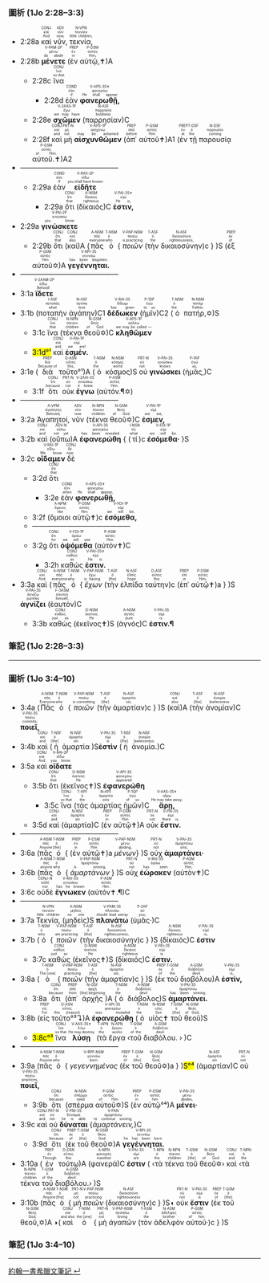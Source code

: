 ### 圖析 (1Jo 2:28–3:3)


- <rt>2:28a</rt> <RUBY><ruby><ruby>καὶ<rt>And</rt></ruby><rt>καί</rt></ruby><rt>CONJ</rt></RUBY> <RUBY><ruby><ruby>νῦν,<rt>now,</rt></ruby><rt>νῦν</rt></ruby><rt>ADV</rt></RUBY> <RUBY><ruby><ruby>τεκνία,<rt>little children,</rt></ruby><rt>τεκνίον</rt></ruby><rt>N-VPN</rt></RUBY> 
- <rt>2:28b</rt> <RUBY><ruby><ruby><strong>μένετε</strong><rt>do abide</rt></ruby><rt>μένω</rt></ruby><rt>V-PAM-2P</rt></RUBY> (<RUBY><ruby><ruby>ἐν<rt>in</rt></ruby><rt>ἐν</rt></ruby><rt>PREP</rt></RUBY> <RUBY><ruby><ruby>αὐτῷ,✝<rt>Him,</rt></ruby><rt>αὐτός</rt></ruby><rt>P-DSM</rt></RUBY>)A
	- <rt>2:28c</rt> <RUBY><ruby><ruby>ἵνα<rt>so that</rt></ruby><rt>ἵνα</rt></ruby><rt>CONJ</rt></RUBY> 
		- <rt>2:28d</rt> <RUBY><ruby><ruby>ἐὰν<rt>if</rt></ruby><rt>ἐάν</rt></ruby><rt>COND</rt></RUBY> <RUBY><ruby><ruby><strong>φανερωθῇ,</strong><rt>He shall appear</rt></ruby><rt>φανερόω</rt></ruby><rt>V-APS-3S✝</rt></RUBY> 
	- <rt>2:28e</rt> <RUBY><ruby><ruby><strong>σχῶμεν</strong><rt>we may have</rt></ruby><rt>ἔχω</rt></ruby><rt>V-2AAS-1P</rt></RUBY> (<RUBY><ruby><ruby>παρρησίαν<rt>boldness</rt></ruby><rt>παρρησία</rt></ruby><rt>N-ASF</rt></RUBY>)C
	- <rt>2:28f</rt> <RUBY><ruby><ruby>καὶ<rt>and</rt></ruby><rt>καί</rt></ruby><rt>CONJ</rt></RUBY> <RUBY><ruby><ruby>μὴ<rt>not</rt></ruby><rt>μή</rt></ruby><rt>PRT-N</rt></RUBY> <RUBY><ruby><ruby><strong>αἰσχυνθῶμεν</strong><rt>may be ashamed</rt></ruby><rt>αἰσχύνω</rt></ruby><rt>V-APS-1P</rt></RUBY> (<RUBY><ruby><ruby>ἀπ᾽<rt>before</rt></ruby><rt>ἀπό</rt></ruby><rt>PREP</rt></RUBY> <RUBY><ruby><ruby>αὐτοῦ✝<rt>Him</rt></ruby><rt>αὐτός</rt></ruby><rt>P-GSM</rt></RUBY>)A1 (<RUBY><ruby><ruby>ἐν<rt>at</rt></ruby><rt>ἐν</rt></ruby><rt>PREP</rt></RUBY> <RUBY><ruby><ruby>τῇ<rt>the</rt></ruby><rt>ὁ</rt></ruby><rt>T-DSF</rt></RUBY> <RUBY><ruby><ruby>παρουσίᾳ<rt>coming</rt></ruby><rt>παρουσία</rt></ruby><rt>N-DSF</rt></RUBY> <RUBY><ruby><ruby>αὐτοῦ.✝<rt>of Him.</rt></ruby><rt>αὐτός</rt></ruby><rt>P-GSM</rt></RUBY>)A2
- ——————————————
	- <rt>2:29a</rt> <RUBY><ruby><ruby>ἐὰν<rt>If</rt></ruby><rt>ἐάν</rt></ruby><rt>COND</rt></RUBY> <RUBY><ruby><ruby><strong>εἰδῆτε</strong><rt>you shall have known</rt></ruby><rt>εἴδω</rt></ruby><rt>V-RAS-2P</rt></RUBY> 
		- <rt>2:29a</rt> <RUBY><ruby><ruby>ὅτι<rt>that</rt></ruby><rt>ὅτι</rt></ruby><rt>CONJ</rt></RUBY> (<RUBY><ruby><ruby>δίκαιός<rt>righteous</rt></ruby><rt>δίκαιος</rt></ruby><rt>A-NSM</rt></RUBY>)C <RUBY><ruby><ruby><strong>ἐστιν,</strong><rt>He is,</rt></ruby><rt>εἰμί</rt></ruby><rt>V-PAI-3S✝</rt></RUBY> 
- <rt>2:29a</rt> <RUBY><ruby><ruby><strong>γινώσκετε</strong><rt>you know</rt></ruby><rt>γινώσκω</rt></ruby><rt>V-PAI-2P</rt></RUBY> 
	- <rt>2:29b</rt> <RUBY><ruby><ruby>ὅτι<rt>that</rt></ruby><rt>ὅτι</rt></ruby><rt>CONJ</rt></RUBY> (<RUBY><ruby><ruby>καὶ<rt>also</rt></ruby><rt>καί</rt></ruby><rt>CONJ</rt></RUBY>)A (<RUBY><ruby><ruby>πᾶς<rt>everyone</rt></ruby><rt>πᾶς</rt></ruby><rt>A-NSM</rt></RUBY> <RUBY><ruby><ruby>ὁ<rt>who</rt></ruby><rt>ὁ</rt></ruby><rt>T-NSM</rt></RUBY> { <RUBY><ruby><ruby><em>ποιῶν</em><rt>is practicing</rt></ruby><rt>ποιέω</rt></ruby><rt>V-PAP-NSM</rt></RUBY> (<RUBY><ruby><ruby>τὴν<rt>the</rt></ruby><rt>ὁ</rt></ruby><rt>T-ASF</rt></RUBY> <RUBY><ruby><ruby>δικαιοσύνην<rt>righteousness,</rt></ruby><rt>δικαιοσύνη</rt></ruby><rt>N-ASF</rt></RUBY>)c } )S (<RUBY><ruby><ruby>ἐξ<rt>of</rt></ruby><rt>ἐκ</rt></ruby><rt>PREP</rt></RUBY> <RUBY><ruby><ruby>αὐτοῦ✡<rt>Him</rt></ruby><rt>αὐτός</rt></ruby><rt>P-GSM</rt></RUBY>)A <RUBY><ruby><ruby><strong>γεγέννηται.</strong><rt>has been begotten.</rt></ruby><rt>γεννάω</rt></ruby><rt>V-RPI-3S</rt></RUBY> 
- ——————————————
- <rt>3:1a</rt> <RUBY><ruby><ruby><strong>ἴδετε</strong><rt>Behold!</rt></ruby><rt>εἴδω</rt></ruby><rt>V-2AAM-2P</rt></RUBY> 
- <rt>3:1b</rt> (<RUBY><ruby><ruby>ποταπὴν<rt>what</rt></ruby><rt>ποταπός</rt></ruby><rt>I-ASF</rt></RUBY> <RUBY><ruby><ruby>ἀγάπην<rt>love</rt></ruby><rt>ἀγάπη</rt></ruby><rt>N-ASF</rt></RUBY>)C1 <RUBY><ruby><ruby><strong>δέδωκεν</strong><rt>has given</rt></ruby><rt>δίδωμι</rt></ruby><rt>V-RAI-3S</rt></RUBY> (<RUBY><ruby><ruby>ἡμῖν<rt>to us</rt></ruby><rt>ἐγώ</rt></ruby><rt>P-1DP</rt></RUBY>)C2 (<RUBY><ruby><ruby>ὁ<rt>the</rt></ruby><rt>ὁ</rt></ruby><rt>T-NSM</rt></RUBY> <RUBY><ruby><ruby>πατήρ,✡<rt>Father,</rt></ruby><rt>πατήρ</rt></ruby><rt>N-NSM</rt></RUBY>)S 
	- <rt>3:1c</rt> <RUBY><ruby><ruby>ἵνα<rt>that</rt></ruby><rt>ἵνα</rt></ruby><rt>CONJ</rt></RUBY> (<RUBY><ruby><ruby>τέκνα<rt>children</rt></ruby><rt>τέκνον</rt></ruby><rt>N-NPN</rt></RUBY> <RUBY><ruby><ruby>θεοῦ✡<rt>of God</rt></ruby><rt>θεός</rt></ruby><rt>N-GSM</rt></RUBY>)C <RUBY><ruby><ruby><strong>κληθῶμεν</strong><rt>we may be called —</rt></ruby><rt>καλέω</rt></ruby><rt>V-APS-1P</rt></RUBY> 
	- <mark><rt>3:1d</rt>°¹</mark> <RUBY><ruby><ruby>καὶ<rt>and</rt></ruby><rt>καί</rt></ruby><rt>CONJ</rt></RUBY> <RUBY><ruby><ruby><strong>ἐσμέν.</strong><rt>we are!</rt></ruby><rt>εἰμί</rt></ruby><rt>V-PAI-1P</rt></RUBY> 
- <rt>3:1e</rt> (<RUBY><ruby><ruby>διὰ<rt>Because of</rt></ruby><rt>διά</rt></ruby><rt>PREP</rt></RUBY> <RUBY><ruby><ruby>τοῦτο°¹<rt>this,</rt></ruby><rt>οὗτος</rt></ruby><rt>D-ASN</rt></RUBY>)A (<RUBY><ruby><ruby>ὁ<rt>the</rt></ruby><rt>ὁ</rt></ruby><rt>T-NSM</rt></RUBY> <RUBY><ruby><ruby>κόσμος<rt>world</rt></ruby><rt>κόσμος</rt></ruby><rt>N-NSM</rt></RUBY>)S <RUBY><ruby><ruby>οὐ<rt>not</rt></ruby><rt>οὐ</rt></ruby><rt>PRT-N</rt></RUBY> <RUBY><ruby><ruby><strong>γινώσκει</strong><rt>knows</rt></ruby><rt>γινώσκω</rt></ruby><rt>V-PAI-3S</rt></RUBY> (<RUBY><ruby><ruby>ἡμᾶς,<rt>us,</rt></ruby><rt>ἐγώ</rt></ruby><rt>P-1AP</rt></RUBY>)C
	- <rt>3:1f</rt> <RUBY><ruby><ruby>ὅτι<rt>because</rt></ruby><rt>ὅτι</rt></ruby><rt>CONJ</rt></RUBY> <RUBY><ruby><ruby>οὐκ<rt>not</rt></ruby><rt>οὐ</rt></ruby><rt>PRT-N</rt></RUBY> <RUBY><ruby><ruby><strong>ἔγνω</strong><rt>it knew</rt></ruby><rt>γινώσκω</rt></ruby><rt>V-2AAI-3S</rt></RUBY> (<RUBY><ruby><ruby>αὐτόν.¶✡<rt>Him.</rt></ruby><rt>αὐτός</rt></ruby><rt>P-ASM</rt></RUBY>)
- ——————————————
- <rt>3:2a</rt> <RUBY><ruby><ruby>Ἀγαπητοί,<rt>Beloved,</rt></ruby><rt>ἀγαπητός</rt></ruby><rt>A-VPM</rt></RUBY> <RUBY><ruby><ruby>νῦν<rt>now</rt></ruby><rt>νῦν</rt></ruby><rt>ADV</rt></RUBY> (<RUBY><ruby><ruby>τέκνα<rt>children</rt></ruby><rt>τέκνον</rt></ruby><rt>N-NPN</rt></RUBY> <RUBY><ruby><ruby>θεοῦ✡<rt>of God</rt></ruby><rt>θεός</rt></ruby><rt>N-GSM</rt></RUBY>)C <RUBY><ruby><ruby><strong>ἐσμεν,</strong><rt>are we,</rt></ruby><rt>εἰμί</rt></ruby><rt>V-PAI-1P</rt></RUBY> 
- <rt>3:2b</rt> <RUBY><ruby><ruby>καὶ<rt>and</rt></ruby><rt>καί</rt></ruby><rt>CONJ</rt></RUBY> (<RUBY><ruby><ruby>οὔπω<rt>not yet</rt></ruby><rt>οὔπω</rt></ruby><rt>ADV-N</rt></RUBY>)A <RUBY><ruby><ruby><strong>ἐφανερώθη</strong><rt>has been revealed</rt></ruby><rt>φανερόω</rt></ruby><rt>V-API-3S</rt></RUBY> { (<RUBY><ruby><ruby>τί<rt>what</rt></ruby><rt>τίς</rt></ruby><rt>I-NSN</rt></RUBY>)c <RUBY><ruby><ruby><strong>ἐσόμεθα·</strong><rt>we will be.</rt></ruby><rt>εἰμί</rt></ruby><rt>V-FDI-1P</rt></RUBY> }S
- <rt>3:2c</rt> <RUBY><ruby><ruby><strong>οἴδαμεν</strong><rt>We know</rt></ruby><rt>εἴδω</rt></ruby><rt>V-RAI-1P</rt></RUBY> <RUBY><ruby><ruby>δὲ<rt>now</rt></ruby><rt>δέ</rt></ruby><rt>CONJ</rt></RUBY> 
	- <rt>3:2d</rt> <RUBY><ruby><ruby>ὅτι<rt>that</rt></ruby><rt>ὅτι</rt></ruby><rt>CONJ</rt></RUBY> 
		- <rt>3:2e</rt> <RUBY><ruby><ruby>ἐὰν<rt>when</rt></ruby><rt>ἐάν</rt></ruby><rt>COND</rt></RUBY> <RUBY><ruby><ruby><strong>φανερωθῇ,</strong><rt>He shall appear,</rt></ruby><rt>φανερόω</rt></ruby><rt>V-APS-3S✝</rt></RUBY> 
	- <rt>3:2f</rt> (<RUBY><ruby><ruby>ὅμοιοι<rt>like</rt></ruby><rt>ὅμοιος</rt></ruby><rt>A-NPM</rt></RUBY> <RUBY><ruby><ruby>αὐτῷ✝<rt>Him</rt></ruby><rt>αὐτός</rt></ruby><rt>P-DSM</rt></RUBY>)c <RUBY><ruby><ruby><strong>ἐσόμεθα,</strong><rt>we will be,</rt></ruby><rt>εἰμί</rt></ruby><rt>V-FDI-1P</rt></RUBY> 
	- ——————————————
	- <rt>3:2g</rt> <RUBY><ruby><ruby>ὅτι<rt>for</rt></ruby><rt>ὅτι</rt></ruby><rt>CONJ</rt></RUBY> <RUBY><ruby><ruby><strong>ὀψόμεθα</strong><rt>we will see</rt></ruby><rt>ὁράω</rt></ruby><rt>V-FDI-1P</rt></RUBY> (<RUBY><ruby><ruby>αὐτὸν✝<rt>Him</rt></ruby><rt>αὐτός</rt></ruby><rt>P-ASM</rt></RUBY>)C 
		- <rt>3:2h</rt> <RUBY><ruby><ruby>καθώς<rt>as</rt></ruby><rt>καθώς</rt></ruby><rt>CONJ</rt></RUBY> <RUBY><ruby><ruby><strong>ἐστιν.</strong><rt>He is.</rt></ruby><rt>εἰμί</rt></ruby><rt>V-PAI-3S✝</rt></RUBY> 
- <rt>3:3a</rt> <RUBY><ruby><ruby>καὶ<rt>And</rt></ruby><rt>καί</rt></ruby><rt>CONJ</rt></RUBY> (<RUBY><ruby><ruby>πᾶς<rt>everyone</rt></ruby><rt>πᾶς</rt></ruby><rt>A-NSM</rt></RUBY> <RUBY><ruby><ruby>ὁ<rt>who</rt></ruby><rt>ὁ</rt></ruby><rt>T-NSM</rt></RUBY> { <RUBY><ruby><ruby><em>ἔχων</em><rt>is having</rt></ruby><rt>ἔχω</rt></ruby><rt>V-PAP-NSM</rt></RUBY> (<RUBY><ruby><ruby>τὴν<rt>[the]</rt></ruby><rt>ὁ</rt></ruby><rt>T-ASF</rt></RUBY> <RUBY><ruby><ruby>ἐλπίδα<rt>hope</rt></ruby><rt>ἐλπίς</rt></ruby><rt>N-ASF</rt></RUBY> <RUBY><ruby><ruby>ταύτην<rt>this</rt></ruby><rt>οὗτος</rt></ruby><rt>D-ASF</rt></RUBY>)c (<RUBY><ruby><ruby>ἐπ᾽<rt>in</rt></ruby><rt>ἐπί</rt></ruby><rt>PREP</rt></RUBY> <RUBY><ruby><ruby>αὐτῷ✝<rt>Him,</rt></ruby><rt>αὐτός</rt></ruby><rt>P-DSM</rt></RUBY>)a } )S <RUBY><ruby><ruby><strong>ἁγνίζει</strong><rt>purifies</rt></ruby><rt>ἁγνίζω</rt></ruby><rt>V-PAI-3S</rt></RUBY> (<RUBY><ruby><ruby>ἑαυτὸν<rt>himself,</rt></ruby><rt>ἑαυτοῦ</rt></ruby><rt>F-3ASM</rt></RUBY>)C 
	- <rt>3:3b</rt> <RUBY><ruby><ruby>καθὼς<rt>just as</rt></ruby><rt>καθώς</rt></ruby><rt>CONJ</rt></RUBY> (<RUBY><ruby><ruby>ἐκεῖνος✝<rt>He</rt></ruby><rt>ἐκεῖνος</rt></ruby><rt>D-NSM</rt></RUBY>)S (<RUBY><ruby><ruby>ἁγνός<rt>pure</rt></ruby><rt>ἁγνός</rt></ruby><rt>A-NSM</rt></RUBY>)C <RUBY><ruby><ruby><strong>ἐστιν.¶</strong><rt>is.</rt></ruby><rt>εἰμί</rt></ruby><rt>V-PAI-3S</rt></RUBY> 


### 筆記 (1Jo 2:28–3:3)

---

### 圖析 (1Jo 3:4–10)


- <rt>3:4a</rt> (<RUBY><ruby><ruby>Πᾶς<rt>Everyone</rt></ruby><rt>πᾶς</rt></ruby><rt>A-NSM</rt></RUBY> <RUBY><ruby><ruby>ὁ<rt>who</rt></ruby><rt>ὁ</rt></ruby><rt>T-NSM</rt></RUBY> { <RUBY><ruby><ruby><em>ποιῶν</em><rt>is committing</rt></ruby><rt>ποιέω</rt></ruby><rt>V-PAP-NSM</rt></RUBY> (<RUBY><ruby><ruby>τὴν<rt>[the]</rt></ruby><rt>ὁ</rt></ruby><rt>T-ASF</rt></RUBY> <RUBY><ruby><ruby>ἁμαρτίαν<rt>sin,</rt></ruby><rt>ἁμαρτία</rt></ruby><rt>N-ASF</rt></RUBY>)c } )S (<RUBY><ruby><ruby>καὶ<rt>also</rt></ruby><rt>καί</rt></ruby><rt>CONJ</rt></RUBY>)A (<RUBY><ruby><ruby>τὴν<rt>[the]</rt></ruby><rt>ὁ</rt></ruby><rt>T-ASF</rt></RUBY> <RUBY><ruby><ruby>ἀνομίαν<rt>lawlessness</rt></ruby><rt>ἀνομία</rt></ruby><rt>N-ASF</rt></RUBY>)C <RUBY><ruby><ruby><strong>ποιεῖ,</strong><rt>commits;</rt></ruby><rt>ποιέω</rt></ruby><rt>V-PAI-3S</rt></RUBY> 
- <rt>3:4b</rt> <RUBY><ruby><ruby>καὶ<rt>and</rt></ruby><rt>καί</rt></ruby><rt>CONJ</rt></RUBY> (<RUBY><ruby><ruby>ἡ<rt>[the]</rt></ruby><rt>ὁ</rt></ruby><rt>T-NSF</rt></RUBY> <RUBY><ruby><ruby>ἁμαρτία<rt>sin</rt></ruby><rt>ἁμαρτία</rt></ruby><rt>N-NSF</rt></RUBY> )S<RUBY><ruby><ruby><strong>ἐστὶν</strong><rt>is</rt></ruby><rt>εἰμί</rt></ruby><rt>V-PAI-3S</rt></RUBY> (<RUBY><ruby><ruby>ἡ<rt>[the]</rt></ruby><rt>ὁ</rt></ruby><rt>T-NSF</rt></RUBY> <RUBY><ruby><ruby>ἀνομία.<rt>lawlessness.</rt></ruby><rt>ἀνομία</rt></ruby><rt>N-NSF</rt></RUBY>)C
- <rt>3:5a</rt> <RUBY><ruby><ruby>καὶ<rt>And</rt></ruby><rt>καί</rt></ruby><rt>CONJ</rt></RUBY> <RUBY><ruby><ruby><strong>οἴδατε</strong><rt>you know</rt></ruby><rt>εἴδω</rt></ruby><rt>V-RAI-2P</rt></RUBY> 
	- <rt>3:5b</rt> <RUBY><ruby><ruby>ὅτι<rt>that</rt></ruby><rt>ὅτι</rt></ruby><rt>CONJ</rt></RUBY> (<RUBY><ruby><ruby>ἐκεῖνος✝<rt>He</rt></ruby><rt>ἐκεῖνος</rt></ruby><rt>D-NSM</rt></RUBY>)S <RUBY><ruby><ruby><strong>ἐφανερώθη</strong><rt>appeared</rt></ruby><rt>φανερόω</rt></ruby><rt>V-API-3S</rt></RUBY> 
		- <rt>3:5c</rt> <RUBY><ruby><ruby>ἵνα<rt>so that</rt></ruby><rt>ἵνα</rt></ruby><rt>CONJ</rt></RUBY> (<RUBY><ruby><ruby>τὰς<rt>the</rt></ruby><rt>ὁ</rt></ruby><rt>T-APF</rt></RUBY> <RUBY><ruby><ruby>ἁμαρτίας<rt>sins</rt></ruby><rt>ἁμαρτία</rt></ruby><rt>N-APF</rt></RUBY> <RUBY><ruby><ruby>ἡμῶν<rt>of us</rt></ruby><rt>ἐγώ</rt></ruby><rt>P-1GP</rt></RUBY>)C <RUBY><ruby><ruby><strong>ἄρῃ,</strong><rt>He may take away;</rt></ruby><rt>αἴρω</rt></ruby><rt>V-AAS-3S✝</rt></RUBY> 
	- <rt>3:5d</rt> <RUBY><ruby><ruby>καὶ<rt>and</rt></ruby><rt>καί</rt></ruby><rt>CONJ</rt></RUBY> (<RUBY><ruby><ruby>ἁμαρτία<rt>sin</rt></ruby><rt>ἁμαρτία</rt></ruby><rt>N-NSF</rt></RUBY>)C (<RUBY><ruby><ruby>ἐν<rt>in</rt></ruby><rt>ἐν</rt></ruby><rt>PREP</rt></RUBY> <RUBY><ruby><ruby>αὐτῷ✝<rt>Him</rt></ruby><rt>αὐτός</rt></ruby><rt>P-DSM</rt></RUBY>)A <RUBY><ruby><ruby>οὐκ<rt>not</rt></ruby><rt>οὐ</rt></ruby><rt>PRT-N</rt></RUBY> <RUBY><ruby><ruby><strong>ἔστιν.</strong><rt>there is.</rt></ruby><rt>εἰμί</rt></ruby><rt>V-PAI-3S</rt></RUBY> 
- ——————————————
- <rt>3:6a</rt> (<RUBY><ruby><ruby>πᾶς<rt>Anyone</rt></ruby><rt>πᾶς</rt></ruby><rt>A-NSM</rt></RUBY> <RUBY><ruby><ruby>ὁ<rt>[the]</rt></ruby><rt>ὁ</rt></ruby><rt>T-NSM</rt></RUBY> { (<RUBY><ruby><ruby>ἐν<rt>in</rt></ruby><rt>ἐν</rt></ruby><rt>PREP</rt></RUBY> <RUBY><ruby><ruby>αὐτῷ✝<rt>Him</rt></ruby><rt>αὐτός</rt></ruby><rt>P-DSM</rt></RUBY>)a <RUBY><ruby><ruby><em>μένων</em><rt>abiding,</rt></ruby><rt>μένω</rt></ruby><rt>V-PAP-NSM</rt></RUBY>} )S <RUBY><ruby><ruby>οὐχ<rt>not</rt></ruby><rt>οὐ</rt></ruby><rt>PRT-N</rt></RUBY> <RUBY><ruby><ruby><strong>ἁμαρτάνει·</strong><rt>sins;</rt></ruby><rt>ἁμαρτάνω</rt></ruby><rt>V-PAI-3S</rt></RUBY> 
- <rt>3:6b</rt> (<RUBY><ruby><ruby>πᾶς<rt>anyone</rt></ruby><rt>πᾶς</rt></ruby><rt>A-NSM</rt></RUBY> <RUBY><ruby><ruby>ὁ<rt>who</rt></ruby><rt>ὁ</rt></ruby><rt>T-NSM</rt></RUBY> { <RUBY><ruby><ruby><em>ἁμαρτάνων</em><rt>is sinning,</rt></ruby><rt>ἁμαρτάνω</rt></ruby><rt>V-PAP-NSM</rt></RUBY> } )S <RUBY><ruby><ruby>οὐχ<rt>not</rt></ruby><rt>οὐ</rt></ruby><rt>PRT-N</rt></RUBY> <RUBY><ruby><ruby><strong>ἑώρακεν</strong><rt>has seen</rt></ruby><rt>ὁράω</rt></ruby><rt>V-RAI-3S</rt></RUBY> (<RUBY><ruby><ruby>αὐτὸν✝<rt>Him,</rt></ruby><rt>αὐτός</rt></ruby><rt>P-ASM</rt></RUBY>)C 
- <rt>3:6c</rt> <RUBY><ruby><ruby>οὐδὲ<rt>nor</rt></ruby><rt>οὐδέ</rt></ruby><rt>CONJ-N</rt></RUBY> <RUBY><ruby><ruby><strong>ἔγνωκεν</strong><rt>has he known</rt></ruby><rt>γινώσκω</rt></ruby><rt>V-RAI-3S</rt></RUBY> (<RUBY><ruby><ruby>αὐτόν✝.¶<rt>Him.</rt></ruby><rt>αὐτός</rt></ruby><rt>P-ASM</rt></RUBY>)C
- ——————————————
- <rt>3:7a</rt> <RUBY><ruby><ruby>Τεκνία,<rt>little children</rt></ruby><rt>τεκνίον</rt></ruby><rt>N-VPN</rt></RUBY> (<RUBY><ruby><ruby>μηδεὶς<rt>no one</rt></ruby><rt>μηδείς</rt></ruby><rt>A-NSM</rt></RUBY>)S <RUBY><ruby><ruby><strong>πλανάτω</strong><rt>should lead astray</rt></ruby><rt>πλανάω</rt></ruby><rt>V-PAM-3S</rt></RUBY> (<RUBY><ruby><ruby>ὑμᾶς·<rt>you;</rt></ruby><rt>σύ</rt></ruby><rt>P-2AP</rt></RUBY>)C 
- <rt>3:7b</rt> (<RUBY><ruby><ruby>ὁ<rt>who</rt></ruby><rt>ὁ</rt></ruby><rt>T-NSM</rt></RUBY> { <RUBY><ruby><ruby><em>ποιῶν</em><rt>are practicing</rt></ruby><rt>ποιέω</rt></ruby><rt>V-PAP-NSM</rt></RUBY> (<RUBY><ruby><ruby>τὴν<rt>[the]</rt></ruby><rt>ὁ</rt></ruby><rt>T-ASF</rt></RUBY> <RUBY><ruby><ruby>δικαιοσύνην<rt>righteousness,</rt></ruby><rt>δικαιοσύνη</rt></ruby><rt>N-ASF</rt></RUBY>)c } )S (<RUBY><ruby><ruby>δίκαιός<rt>righteous</rt></ruby><rt>δίκαιος</rt></ruby><rt>A-NSM</rt></RUBY>)C <RUBY><ruby><ruby><strong>ἐστιν</strong><rt>is,</rt></ruby><rt>εἰμί</rt></ruby><rt>V-PAI-3S</rt></RUBY> 
	- <rt>3:7c</rt> <RUBY><ruby><ruby>καθὼς<rt>just as</rt></ruby><rt>καθώς</rt></ruby><rt>CONJ</rt></RUBY> (<RUBY><ruby><ruby>ἐκεῖνος✝<rt>He</rt></ruby><rt>ἐκεῖνος</rt></ruby><rt>D-NSM</rt></RUBY>)S (<RUBY><ruby><ruby>δίκαιός<rt>righteous</rt></ruby><rt>δίκαιος</rt></ruby><rt>A-NSM</rt></RUBY>)C <RUBY><ruby><ruby><strong>ἐστιν.</strong><rt>is.</rt></ruby><rt>εἰμί</rt></ruby><rt>V-PAI-3S</rt></RUBY> 
- <rt>3:8a</rt> (<RUBY><ruby><ruby>ὁ<rt>The [one]</rt></ruby><rt>ὁ</rt></ruby><rt>T-NSM</rt></RUBY> { <RUBY><ruby><ruby><em>ποιῶν</em><rt>practicing</rt></ruby><rt>ποιέω</rt></ruby><rt>V-PAP-NSM</rt></RUBY> (<RUBY><ruby><ruby>τὴν<rt>[the]</rt></ruby><rt>ὁ</rt></ruby><rt>T-ASF</rt></RUBY> <RUBY><ruby><ruby>ἁμαρτίαν<rt>sin,</rt></ruby><rt>ἁμαρτία</rt></ruby><rt>N-ASF</rt></RUBY>)c } )S (<RUBY><ruby><ruby>ἐκ<rt>of</rt></ruby><rt>ἐκ</rt></ruby><rt>PREP</rt></RUBY> <RUBY><ruby><ruby>τοῦ<rt>the</rt></ruby><rt>ὁ</rt></ruby><rt>T-GSM</rt></RUBY> <RUBY><ruby><ruby>διαβόλου<rt>devil</rt></ruby><rt>διάβολος</rt></ruby><rt>A-GSM</rt></RUBY>)A <RUBY><ruby><ruby><strong>ἐστίν,</strong><rt>is,</rt></ruby><rt>εἰμί</rt></ruby><rt>V-PAI-3S</rt></RUBY> 
	- <rt>3:8a</rt> <RUBY><ruby><ruby>ὅτι<rt>because</rt></ruby><rt>ὅτι</rt></ruby><rt>CONJ</rt></RUBY> (<RUBY><ruby><ruby>ἀπ᾽<rt>from</rt></ruby><rt>ἀπό</rt></ruby><rt>PREP</rt></RUBY> <RUBY><ruby><ruby>ἀρχῆς<rt>[the] beginning</rt></ruby><rt>ἀρχή</rt></ruby><rt>N-GSF</rt></RUBY>)A (<RUBY><ruby><ruby>ὁ<rt>the</rt></ruby><rt>ὁ</rt></ruby><rt>T-NSM</rt></RUBY> <RUBY><ruby><ruby>διάβολος<rt>devil</rt></ruby><rt>διάβολος</rt></ruby><rt>A-NSM</rt></RUBY>)S <RUBY><ruby><ruby><strong>ἁμαρτάνει.</strong><rt>has been sinning.</rt></ruby><rt>ἁμαρτάνω</rt></ruby><rt>V-PAI-3S</rt></RUBY> 
- <rt>3:8b</rt> (<RUBY><ruby><ruby>εἰς<rt>For</rt></ruby><rt>εἰς</rt></ruby><rt>PREP</rt></RUBY> <RUBY><ruby><ruby>τοῦτο°³↴<rt>this [reason]</rt></ruby><rt>οὗτος</rt></ruby><rt>D-ASN</rt></RUBY>)A <RUBY><ruby><ruby><strong>ἐφανερώθη</strong><rt>was revealed</rt></ruby><rt>φανερόω</rt></ruby><rt>V-API-3S</rt></RUBY> (<RUBY><ruby><ruby>ὁ<rt>the</rt></ruby><rt>ὁ</rt></ruby><rt>T-NSM</rt></RUBY> <RUBY><ruby><ruby>υἱὸς✝<rt>Son</rt></ruby><rt>υἱός</rt></ruby><rt>N-NSM</rt></RUBY> <RUBY><ruby><ruby>τοῦ<rt>[the]</rt></ruby><rt>ὁ</rt></ruby><rt>T-GSM</rt></RUBY> <RUBY><ruby><ruby>θεοῦ<rt>of God,</rt></ruby><rt>θεός</rt></ruby><rt>N-GSM</rt></RUBY>)S
	- <mark><rt>3:8c</rt>°³</mark> <RUBY><ruby><ruby>ἵνα<rt>so that</rt></ruby><rt>ἵνα</rt></ruby><rt>CONJ</rt></RUBY> <RUBY><ruby><ruby><strong>λύσῃ</strong><rt>He may destroy</rt></ruby><rt>λύω</rt></ruby><rt>V-AAS-3S✝</rt></RUBY> (<RUBY><ruby><ruby>τὰ<rt>the</rt></ruby><rt>ὁ</rt></ruby><rt>T-APN</rt></RUBY> <RUBY><ruby><ruby>ἔργα<rt>works</rt></ruby><rt>ἔργον</rt></ruby><rt>N-APN</rt></RUBY> ‹<RUBY><ruby><ruby>τοῦ<rt>of the</rt></ruby><rt>ὁ</rt></ruby><rt>T-GSM</rt></RUBY> <RUBY><ruby><ruby>διαβόλου.<rt>devil.</rt></ruby><rt>διάβολος</rt></ruby><rt>A-GSM</rt></RUBY> › )C
- ——————————————
- <rt>3:9a</rt> (<RUBY><ruby><ruby>πᾶς<rt>Anyone</rt></ruby><rt>πᾶς</rt></ruby><rt>A-NSM</rt></RUBY> <RUBY><ruby><ruby>ὁ<rt>who</rt></ruby><rt>ὁ</rt></ruby><rt>T-NSM</rt></RUBY> { <RUBY><ruby><ruby><em>γεγεννημένος</em><rt>born</rt></ruby><rt>γεννάω</rt></ruby><rt>V-RPP-NSM</rt></RUBY> (<RUBY><ruby><ruby>ἐκ<rt>of</rt></ruby><rt>ἐκ</rt></ruby><rt>PREP</rt></RUBY> <RUBY><ruby><ruby>τοῦ<rt>[the]</rt></ruby><rt>ὁ</rt></ruby><rt>T-GSM</rt></RUBY> <RUBY><ruby><ruby>θεοῦ✡<rt>God,</rt></ruby><rt>θεός</rt></ruby><rt>N-GSM</rt></RUBY>)a } )<mark>S°⁴</mark> (<RUBY><ruby><ruby>ἁμαρτίαν<rt>sin</rt></ruby><rt>ἁμαρτία</rt></ruby><rt>N-ASF</rt></RUBY>)C <RUBY><ruby><ruby>οὐ<rt>not</rt></ruby><rt>οὐ</rt></ruby><rt>PRT-N</rt></RUBY> <RUBY><ruby><ruby><strong>ποιεῖ,</strong><rt>practices,</rt></ruby><rt>ποιέω</rt></ruby><rt>V-PAI-3S</rt></RUBY> 
	- <rt>3:9b</rt> <RUBY><ruby><ruby>ὅτι<rt>because</rt></ruby><rt>ὅτι</rt></ruby><rt>CONJ</rt></RUBY> (<RUBY><ruby><ruby>σπέρμα<rt>seed</rt></ruby><rt>σπέρμα</rt></ruby><rt>N-NSN</rt></RUBY> <RUBY><ruby><ruby>αὐτοῦ✡<rt>of Him</rt></ruby><rt>αὐτός</rt></ruby><rt>P-GSM</rt></RUBY>)S (<RUBY><ruby><ruby>ἐν<rt>in</rt></ruby><rt>ἐν</rt></ruby><rt>PREP</rt></RUBY> <RUBY><ruby><ruby>αὐτῷ°⁴<rt>him</rt></ruby><rt>αὐτός</rt></ruby><rt>P-DSM</rt></RUBY>)A <RUBY><ruby><ruby><strong>μένει·</strong><rt>abides,</rt></ruby><rt>μένω</rt></ruby><rt>V-PAI-3S</rt></RUBY> 
- <rt>3:9c</rt> <RUBY><ruby><ruby>καὶ<rt>and</rt></ruby><rt>καί</rt></ruby><rt>CONJ</rt></RUBY> <RUBY><ruby><ruby>οὐ<rt>not</rt></ruby><rt>οὐ</rt></ruby><rt>PRT-N</rt></RUBY> <RUBY><ruby><ruby><strong>δύναται</strong><rt>he is able</rt></ruby><rt>δύναμαι</rt></ruby><rt>V-PNI-3S</rt></RUBY> {<RUBY><ruby><ruby><em>ἁμαρτάνειν,</em><rt>to continue sinning,</rt></ruby><rt>ἁμαρτάνω</rt></ruby><rt>V-PAN</rt></RUBY>}C 
	- <rt>3:9d</rt> <RUBY><ruby><ruby>ὅτι<rt>because</rt></ruby><rt>ὅτι</rt></ruby><rt>CONJ</rt></RUBY> (<RUBY><ruby><ruby>ἐκ<rt>of</rt></ruby><rt>ἐκ</rt></ruby><rt>PREP</rt></RUBY> <RUBY><ruby><ruby>τοῦ<rt>[the]</rt></ruby><rt>ὁ</rt></ruby><rt>T-GSM</rt></RUBY> <RUBY><ruby><ruby>θεοῦ✡<rt>God</rt></ruby><rt>θεός</rt></ruby><rt>N-GSM</rt></RUBY>)A <RUBY><ruby><ruby><strong>γεγέννηται.</strong><rt>he has been born.</rt></ruby><rt>γεννάω</rt></ruby><rt>V-RPI-3S</rt></RUBY> 
- <rt>3:10a</rt> (<RUBY><ruby><ruby>ἐν<rt>Through</rt></ruby><rt>ἐν</rt></ruby><rt>PREP</rt></RUBY> <RUBY><ruby><ruby>τούτῳ<rt>this</rt></ruby><rt>οὗτος</rt></ruby><rt>D-DSN</rt></RUBY>)A (<RUBY><ruby><ruby>φανερά<rt>manifest</rt></ruby><rt>φανερός</rt></ruby><rt>A-NPN</rt></RUBY>)C <RUBY><ruby><ruby><strong>ἐστιν</strong><rt>are</rt></ruby><rt>εἰμί</rt></ruby><rt>V-PAI-3S</rt></RUBY> ( ‹<RUBY><ruby><ruby>τὰ<rt>the</rt></ruby><rt>ὁ</rt></ruby><rt>T-NPN</rt></RUBY> <RUBY><ruby><ruby>τέκνα<rt>children</rt></ruby><rt>τέκνον</rt></ruby><rt>N-NPN</rt></RUBY> <RUBY><ruby><ruby>τοῦ<rt>[the]</rt></ruby><rt>ὁ</rt></ruby><rt>T-GSM</rt></RUBY> <RUBY><ruby><ruby>θεοῦ✡<rt>of God</rt></ruby><rt>θεός</rt></ruby><rt>N-GSM</rt></RUBY>› <RUBY><ruby><ruby>καὶ<rt>and</rt></ruby><rt>καί</rt></ruby><rt>CONJ</rt></RUBY> ‹<RUBY><ruby><ruby>τὰ<rt>the</rt></ruby><rt>ὁ</rt></ruby><rt>T-NPN</rt></RUBY> <RUBY><ruby><ruby>τέκνα<rt>children</rt></ruby><rt>τέκνον</rt></ruby><rt>N-NPN</rt></RUBY> <RUBY><ruby><ruby>τοῦ<rt>of the</rt></ruby><rt>ὁ</rt></ruby><rt>T-GSM</rt></RUBY> <RUBY><ruby><ruby>διαβόλου.<rt>devil:</rt></ruby><rt>διάβολος</rt></ruby><rt>A-GSM</rt></RUBY>› )S 
- <rt>3:10b</rt> (<RUBY><ruby><ruby>πᾶς<rt>Anyone</rt></ruby><rt>πᾶς</rt></ruby><rt>A-NSM</rt></RUBY> <RUBY><ruby><ruby>ὁ<rt>[the]</rt></ruby><rt>ὁ</rt></ruby><rt>T-NSM</rt></RUBY> { <RUBY><ruby><ruby>μὴ<rt>not</rt></ruby><rt>μή</rt></ruby><rt>PRT-N</rt></RUBY> <RUBY><ruby><ruby><em>ποιῶν</em><rt>practicing</rt></ruby><rt>ποιέω</rt></ruby><rt>V-PAP-NSM</rt></RUBY> (<RUBY><ruby><ruby>δικαιοσύνην<rt>righteousness</rt></ruby><rt>δικαιοσύνη</rt></ruby><rt>N-ASF</rt></RUBY>)c } )S◖ <RUBY><ruby><ruby>οὐκ<rt>not</rt></ruby><rt>οὐ</rt></ruby><rt>PRT-N</rt></RUBY> <RUBY><ruby><ruby><strong>ἔστιν</strong><rt>is</rt></ruby><rt>εἰμί</rt></ruby><rt>V-PAI-3S</rt></RUBY> (<RUBY><ruby><ruby>ἐκ<rt>of</rt></ruby><rt>ἐκ</rt></ruby><rt>PREP</rt></RUBY> <RUBY><ruby><ruby>τοῦ<rt>[the]</rt></ruby><rt>ὁ</rt></ruby><rt>T-GSM</rt></RUBY> <RUBY><ruby><ruby>θεοῦ,✡<rt>God,</rt></ruby><rt>θεός</rt></ruby><rt>N-GSM</rt></RUBY>)A ◗(<RUBY><ruby><ruby>καὶ<rt>and also</rt></ruby><rt>καί</rt></ruby><rt>CONJ</rt></RUBY> <RUBY><ruby><ruby>ὁ<rt>the [one]</rt></ruby><rt>ὁ</rt></ruby><rt>T-NSM</rt></RUBY> { <RUBY><ruby><ruby>μὴ<rt>not</rt></ruby><rt>μή</rt></ruby><rt>PRT-N</rt></RUBY> <RUBY><ruby><ruby><em>ἀγαπῶν</em><rt>loving</rt></ruby><rt>ἀγαπάω</rt></ruby><rt>V-PAP-NSM</rt></RUBY> (<RUBY><ruby><ruby>τὸν<rt>the</rt></ruby><rt>ὁ</rt></ruby><rt>T-ASM</rt></RUBY> <RUBY><ruby><ruby>ἀδελφὸν<rt>brother</rt></ruby><rt>ἀδελφός</rt></ruby><rt>N-ASM</rt></RUBY> <RUBY><ruby><ruby>αὐτοῦ·<rt>of him.</rt></ruby><rt>αὐτός</rt></ruby><rt>P-GSM</rt></RUBY>)c } )S








### 筆記 (1Jo 3:4–10)


---

[約翰一書希臘文筆記 ↵](1John-Notes.md)